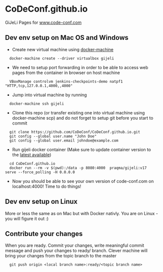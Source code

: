 CoDeConf.github.io                                                                                              
=================

GiJeLi Pages for www.code-conf.com                                                                                   

Dev env setup on Mac OS and Windows
-----------------------------------

* Create new virtual machine using [docker-machine](https://docs.docker.com/installation/mac/)

```shell
  docker-machine create --driver virtualbox gijeli
```

* We need to setup port forwarding in order to be able to access web pages from the container in browser on host machine

```shell
  VBoxManage controlvm jenkins-checkpoints-demo natpf1 "HTTP,tcp,127.0.0.1,4000,,4000"
```

* Jump into virtual machine by running

```shell
  docker-machine ssh gijeli
```

* Clone this repo (or transfer existing one into virtual machine using docker-machine scp) and do not forget to setup git before you start to commit

```shell
  git clone https://github.com/CoDeConf/CoDeConf.github.io.git
  git config --global user.name "John Doe"
  git config --global user.email johndoe@example.com
```

* Run gijeli docker container (Make sure to update container version to the [latest available](https://hub.docker.com/r/praqma/gijeli/tags/))

```shell
  cd CoDeConf.github.io
  docker run --rm -v $(pwd):/data -p 8080:4000  praqma/gijeli:v17 serve --force_polling -H 0.0.0.0
```

* Now you should be able to see your own version of code-conf.com on localhost:4000! Time to do things!

Dev env setup on Linux
-----------------------  

More or less the same as on Mac but with Docker nativly. You are on Linux - you will figure it out :)

Contribute your changes
-----------------------

When you are ready. Commit your changes, write meaningful commit message and push your changes to ready/<topic> branch. Clever machine will bring your changes from the topic branch to the master

```shell
  git push origin <local branch name>:ready/<topic branch name> 
```
